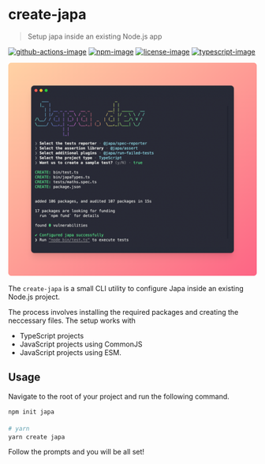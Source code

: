 # create-japa
> Setup japa inside an existing Node.js app

[![github-actions-image]][github-actions-url] [![npm-image]][npm-url] [![license-image]][license-url] [![typescript-image]][typescript-url]

![](./banner.png)

The `create-japa` is a small CLI utility to configure Japa inside an existing Node.js project.

The process involves installing the required packages and creating the neccessary files. The setup works with

- TypeScript projects
- JavaScript projects using CommonJS
- JavaScript projects using ESM.

## Usage
Navigate to the root of your project and run the following command.

```sh
npm init japa

# yarn
yarn create japa
```

Follow the prompts and you will be all set!

[github-actions-image]: https://img.shields.io/github/workflow/status/japa/create-japa/test?style=for-the-badge
[github-actions-url]: https://github.com/japa/create-japa/actions/workflows/test.yml "github-actions"

[npm-image]: https://img.shields.io/npm/v/create-japa.svg?style=for-the-badge&logo=npm
[npm-url]: https://npmjs.org/package/create-japa "npm"

[license-image]: https://img.shields.io/npm/l/create-japa?color=blueviolet&style=for-the-badge
[license-url]: LICENSE.md "license"

[typescript-image]: https://img.shields.io/badge/Typescript-294E80.svg?style=for-the-badge&logo=typescript
[typescript-url]:  "typescript"
